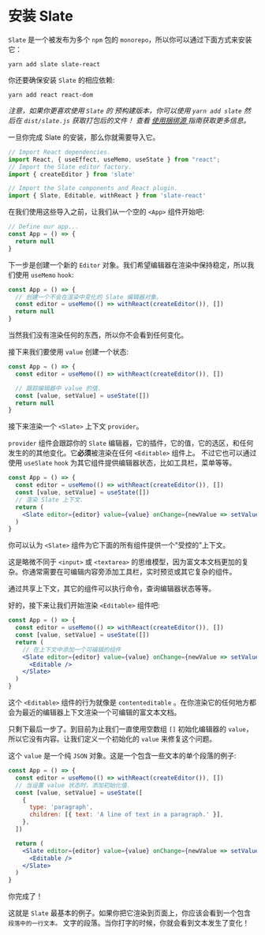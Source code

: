 # 安装 Slate

`Slate` 是一个被发布为多个 `npm` 包的 `monorepo`，所以你可以通过下面方式来安装它：

```
yarn add slate slate-react
```

你还要确保安装 `Slate` 的相应依赖:

```
yarn add react react-dom
```

*注意，如果你更喜欢使用 `Slate` 的 预构建版本，你可以使用 `yarn add slate` 然后在 `dist/slate.js` 获取打包后的文件！ 查看 [使用捆绑源 ](./XX-using-the-bundled-source.md) 指南获取更多信息。*

一旦你完成 Slate 的安装，那么你就需要导入它。


```jsx
// Import React dependencies.
import React, { useEffect, useMemo, useState } from "react";
// Import the Slate editor factory.
import { createEditor } from 'slate'

// Import the Slate components and React plugin.
import { Slate, Editable, withReact } from 'slate-react'
```

在我们使用这些导入之前，让我们从一个空的 `<App>` 组件开始吧:

```jsx
// Define our app...
const App = () => {
  return null
}
```

下一步是创建一个新的 `Editor` 对象。我们希望编辑器在渲染中保持稳定，所以我们使用 `useMemo` `hook`:

```jsx
const App = () => {
  // 创建一个不会在渲染中变化的 Slate 编辑器对象。
  const editor = useMemo(() => withReact(createEditor()), [])
  return null
}
```

当然我们没有渲染任何的东西，所以你不会看到任何变化。

接下来我们要使用 `value` 创建一个状态:

```jsx
const App = () => {
  const editor = useMemo(() => withReact(createEditor()), [])

  // 跟踪编辑器中 value 的值.
  const [value, setValue] = useState([])
  return null
}
```

接下来渲染一个 `<Slate>` 上下文 `provider`。

`provider` 组件会跟踪你的 `Slate` 编辑器，它的插件，它的值，它的选区，和任何发生的的其他变化。它**必须**被渲染在任何 `<Editable>` 组件上。 不过它也可以通过使用 `useSlate` `hook` 为其它组件提供编辑器状态，比如工具栏，菜单等等。

```jsx
const App = () => {
  const editor = useMemo(() => withReact(createEditor()), [])
  const [value, setValue] = useState([])
  // 渲染 Slate 上下文.
  return (
    <Slate editor={editor} value={value} onChange={newValue => setValue(newValue)} />
  )
}
```

你可以认为 `<Slate>` 组件为它下面的所有组件提供一个"受控的"上下文。

这是略微不同于 `<input>` 或 `<textarea>` 的思维模型，因为富文本文档更加的复杂。你通常需要在可编辑内容旁添加工具栏，实时预览或其它复杂的组件。

通过共享上下文，其它的组件可以执行命令，查询编辑器状态等等。

好的，接下来让我们开始渲染 `<Editable>` 组件吧:

```jsx
const App = () => {
  const editor = useMemo(() => withReact(createEditor()), [])
  const [value, setValue] = useState([])
  return (
    // 在上下文中添加一个可编辑的组件
    <Slate editor={editor} value={value} onChange={newValue => setValue(newValue)}>
      <Editable />
    </Slate>
  )
}
```

这个 `<Editable>` 组件的行为就像是 `contenteditable` 。在你渲染它的任何地方都会为最近的编辑器上下文渲染一个可编辑的富文本文档。

只剩下最后一步了。到目前为止我们一直使用空数组 `[]` 初始化编辑器的 `value`，所以它没有内容。让我们定义一个初始化的 `value` 来修复这个问题。

这个 `value` 是一个纯 `JSON` 对象。这是一个包含一些文本的单个段落的例子:

```jsx
const App = () => {
  const editor = useMemo(() => withReact(createEditor()), [])
  // 当设置 value 状态时，添加初始化值.
  const [value, setValue] = useState([
    {
      type: 'paragraph',
      children: [{ text: 'A line of text in a paragraph.' }],
    },
  ])

  return (
    <Slate editor={editor} value={value} onChange={newValue => setValue(newValue)}>
      <Editable />
    </Slate>
  )
}
```

你完成了！

这就是 `Slate` 最基本的例子。如果你把它渲染到页面上，你应该会看到一个包含 `段落中的一行文本。` 文字的段落。当你打字的时候，你就会看到文本发生了变化！

